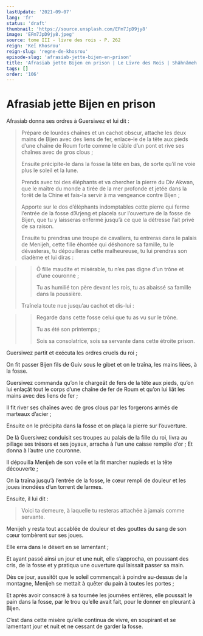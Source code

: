 ```yaml
---
lastUpdate: '2021-09-07'
lang: 'fr'
status: 'draft'
thumbnail: 'https://source.unsplash.com/EFm7JpD9jy8'
image: 'EFm7JpD9jy8.jpeg'
source: tome III - livre des rois - P. 262
reign: 'Keï Khosrou'
reign-slug: 'regne-de-khosrou'
episode-slug: 'afrasiab-jette-bijen-en-prison'
title: 'Afrasiab jette Bijen en prison | Le Livre des Rois | Shâhnâmeh'
tags: []
order: '106'
---
```


<!-- LTeX: language=fr -->

# Afrasiab jette Bijen en prison

Afrasiab donna ses ordres à Guersiwez et lui dit :

> Prépare de lourdes chaînes et un cachot obscur, attache les deux mains de Bijen avec des liens de fer, enlace-le de la tête aux pieds d’une chaîne de Roum forte comme le câble d’un pont et rive ses chaînes avec de gros clous ;
>
> Ensuite précipite-le dans la fosse la tête en bas, de sorte qu’il ne voie plus le soleil et la lune.
>
> Prends avec toi des éléphants et va chercher la pierre du Div Akwan, que le maître du monde a tirée de la mer profonde et jetée dans la forêt de la Chine et fais-la servir à ma vengeance contre Bijen ;
>
> Apporte sur le dos d’éléphants indomptables cette pierre qui ferme l’entrée de la fosse d’Arjeng et placela sur l’ouverture de la fosse de Bijen, que tu y laisseras enfermé jusqu’à ce que la détresse l’ait privé de sa raison.
>
> Ensuite tu prendras une troupe de cavaliers, tu entreras dans le palais de Menijeh, cette fille éhontée qui déshonore sa famille, tu le dévasteras, tu dépouilleras cette malheureuse, tu lui prendras son diadème et lui diras :

> >
> > Ô fille maudite et misérable, tu n’es pas digne d’un trône et d’une couronne ;
> >
> > Tu as humilié ton père devant les rois, tu as abaissé sa famille dans la poussière.
>
> Traînela toute nue jusqu’au cachot et dis-lui :

> >
> > Regarde dans cette fosse celui que tu as vu sur le trône.
> >
> > Tu as été son printemps ;
> >
> > Sois sa consolatrice, sois sa servante dans cette étroite prison.

Guersiwez partit et exécuta les ordres cruels du roi ;

On fit passer Bijen fils de Guiv sous le gibet et on le traîna, les mains liées, à la fosse.

Guersiwez commanda qu’on le chargeât de fers de la tête aux pieds, qu’on lui enlaçât tout le corps d’une chaîne de fer de Roum et qu’on lui liât les mains avec des liens de fer ;

Il fit river ses chaînes avec de gros clous par les forgerons armés de marteaux d’acier ;

Ensuite on le précipita dans la fosse et on plaça la pierre sur l’ouverture.

De là Guersiwez conduisit ses troupes au palais de la fille du roi, livra au pillage ses trésors et ses joyaux, arracha à l’un une caisse remplie d’or ; Et donna à l’autre une couronne.

Il dépouilla Menijeh de son voile et la fit marcher nupieds et la tête découverte ;

On la traîna jusqu’à l’entrée de la fosse, le cœur rempli de douleur et les joues inondées d’un torrent de larmes.

Ensuite, il lui dit :

> Voici ta demeure, à laquelle tu resteras attachée à jamais comme servante.

Menijeh y resta tout accablée de douleur et des gouttes du sang de son cœur tombèrent sur ses joues.

Elle erra dans le désert en se lamentant ;

Et ayant passé ainsi un jour et une nuit, elle s’approcha, en poussant des cris, de la fosse et y pratiqua une ouverture qui laissait passer sa main.

Dès ce jour, aussitôt que le soleil commençait à poindre au-dessus de la montagne, Menijeh se mettait à quêter du pain à toutes les portes ;

Et après avoir consacré à sa tournée les journées entières, elle poussait le pain dans la fosse, par le trou qu’elle avait fait, pour le donner en pleurant à Bijen.

C’est dans cette misère qu’elle continua de vivre, en soupirant et se lamentant jour et nuit et ne cessant de garder la fosse.
